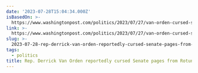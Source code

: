 ```yaml
---
date: '2023-07-28T15:04:34.000Z'
isBasedOn: >-
  https://www.washingtonpost.com/politics/2023/07/27/van-orden-cursed-senate-pages/
link: >-
  https://www.washingtonpost.com/politics/2023/07/27/van-orden-cursed-senate-pages/
slug: >-
  2023-07-28-rep-derrick-van-orden-reportedly-cursed-senate-pages-from-rotunda-the-wa
tags:
  - politics
title: Rep. Derrick Van Orden reportedly cursed Senate pages from Rotunda - The Wa
---
```


